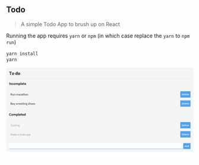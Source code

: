 ## Todo
> A simple Todo App to brush up on React

Running the app requires `yarn` or `npm` (in which case replace the `yarn` to `npm run`)

```
yarn install
yarn
```
![screenshot](screenshot.png)
